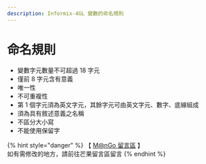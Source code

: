 ```yaml
---
description: Informix-4GL 變數的命名規則
---
```


# 命名規則

* 變數字元數量不可超過 18 字元
* 僅前 8 字元含有意義
* 唯一性
* 不可重複性
* 第 1 個字元須為英文字元，其餘字元可由英文字元、數字、底線組成
* 須為具有敘述意義之名稱
* 不區分大小寫
* 不能使用保留字

{% hint style="danger" %}
【 [M@nGo 留言區](https://give0714.pixnet.net/blog/post/45993178-informix-4gl-%E5%91%BD%E5%90%8D%E8%A6%8F%E5%89%87) 】\
如有需修改的地方，請前往芒果留言區留言
{% endhint %}
